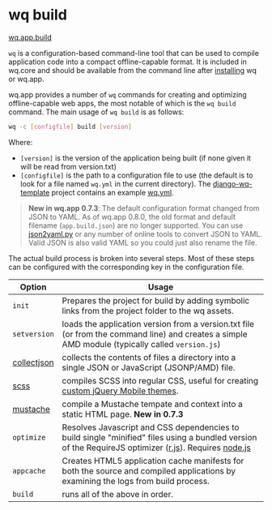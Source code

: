 wq build
========
[wq.app.build]

`wq` is a configuration-based command-line tool that can be used to compile application code into a compact offline-capable format.  It is included in wq.core and should be available from the command line after [installing] wq or wq.app.

wq.app provides a number of `wq` commands for creating and optimizing offline-capable web apps, the most notable of which is the `wq build` command.  The main usage of `wq build` is as follows:
```bash
wq -c [configfile] build [version]
```
Where:

  * `[version]` is the version of the application being built (if none given it will be read from version.txt)
  * `[configfile]` is the path to a configuration file to use (the default is to look for a file named `wq.yml` in the current directory).  The [django-wq-template] project contains an example [wq.yml].

> **New in wq.app 0.7.3**: The default configuration format changed from JSON to YAML.  As of wq.app 0.8.0, the old format and default filename (`app.build.json`) are no longer supported.  You can use [json2yaml.py] or any number of online tools to convert JSON to YAML.  Valid JSON is also valid YAML so you could just also rename the file.

The actual build process is broken into several steps.  Most of these steps can be configured with the corresponding key in the configuration file.

| Option | Usage
| ------ | -----------
| `init` | Prepares the project for build by adding symbolic links from the project folder to the wq assets.
| `setversion` | loads the application version from a version.txt file (or from the command line) and creates a simple AMD module (typically called `version.js`)
| [collectjson] | collects the contents of files a directory into a single JSON or JavaScript (JSONP/AMD) file.
| [scss] | compiles SCSS into regular CSS, useful for creating [custom jQuery Mobile themes].
| [mustache] | compile a Mustache tempate and context into a static HTML page.  **New in 0.7.3**
| `optimize` | Resolves Javascript and CSS dependencies to build single "minified" files using a bundled version of the RequireJS optimizer ([r.js]).  Requires [node.js]
| `appcache` | Creates HTML5 application cache manifests for both the source and compiled applications by examining the logs from build process.
| `build` | runs all of the above in order.

[wq.app.build]: https://github.com/wq/wq.app/blob/master/build/
[installing]: https://wq.io/docs/setup
[django-wq-template]: https://github.com/wq/django-wq-template
[wq.yml]: https://github.com/wq/django-wq-template/blob/master/django_project/app/wq.yml
[#6]: https://github.com/wq/wq.app/issues/6
[scss]: https://wq.io/docs/scss
[collectjson]: https://wq.io/docs/collectjson
[mustache]: https://wq.io/docs/mustache-build
[custom jQuery Mobile themes]: https://wq.io/docs/jquery-mobile-scss-themes
[r.js]: http://requirejs.org/docs/optimization.html
[node.js]: http://nodejs.org
[json2yaml.py]: https://github.com/sheppard/json2yaml.py
